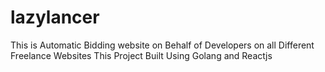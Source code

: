 # lazylancer
This is Automatic Bidding website on Behalf of Developers on all Different Freelance Websites
This Project Built Using Golang and Reactjs 
